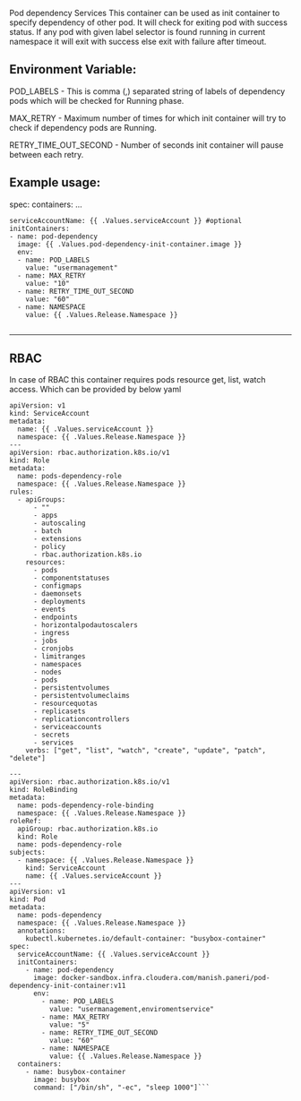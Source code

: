 Pod dependency Services
This container can be used as init container to specify dependency of other pod. It will check for exiting pod with success status. If any pod with given label selector is found running in current namespace it will exit with success else exit with failure after timeout.

## Environment Variable:
POD_LABELS - This is comma (,) separated string of labels of dependency pods which will be checked for Running phase.

MAX_RETRY -	Maximum number of times for which init container will try to check if dependency pods are Running.

RETRY_TIME_OUT_SECOND -	Number of seconds init container will pause between each retry.


## Example usage:
spec:
containers:
...
```
serviceAccountName: {{ .Values.serviceAccount }} #optional
initContainers:
- name: pod-dependency
  image: {{ .Values.pod-dependency-init-container.image }}
  env:
  - name: POD_LABELS
    value: "usermanagement"
  - name: MAX_RETRY
    value: "10"
  - name: RETRY_TIME_OUT_SECOND
    value: "60"
  - name: NAMESPACE
    value: {{ .Values.Release.Namespace }}
     
```
___
## RBAC
In case of RBAC this container requires pods resource get, list, watch access. Which can be provided by below yaml
```---
apiVersion: v1
kind: ServiceAccount
metadata:
  name: {{ .Values.serviceAccount }}
  namespace: {{ .Values.Release.Namespace }}
---
apiVersion: rbac.authorization.k8s.io/v1
kind: Role
metadata:
  name: pods-dependency-role
  namespace: {{ .Values.Release.Namespace }}
rules:
  - apiGroups:
      - ""
      - apps
      - autoscaling
      - batch
      - extensions
      - policy
      - rbac.authorization.k8s.io
    resources:
      - pods
      - componentstatuses
      - configmaps
      - daemonsets
      - deployments
      - events
      - endpoints
      - horizontalpodautoscalers
      - ingress
      - jobs
      - cronjobs
      - limitranges
      - namespaces
      - nodes
      - pods
      - persistentvolumes
      - persistentvolumeclaims
      - resourcequotas
      - replicasets
      - replicationcontrollers
      - serviceaccounts
      - secrets
      - services
    verbs: ["get", "list", "watch", "create", "update", "patch", "delete"]

---
apiVersion: rbac.authorization.k8s.io/v1
kind: RoleBinding
metadata:
  name: pods-dependency-role-binding
  namespace: {{ .Values.Release.Namespace }}
roleRef:
  apiGroup: rbac.authorization.k8s.io
  kind: Role
  name: pods-dependency-role
subjects:
  - namespace: {{ .Values.Release.Namespace }}
    kind: ServiceAccount
    name: {{ .Values.serviceAccount }}
---
apiVersion: v1
kind: Pod
metadata:
  name: pods-dependency
  namespace: {{ .Values.Release.Namespace }}
  annotations:
    kubectl.kubernetes.io/default-container: "busybox-container"
spec:
  serviceAccountName: {{ .Values.serviceAccount }}
  initContainers:
    - name: pod-dependency
      image: docker-sandbox.infra.cloudera.com/manish.paneri/pod-dependency-init-container:v11
      env:
        - name: POD_LABELS
          value: "usermanagement,enviromentservice"
        - name: MAX_RETRY
          value: "5"
        - name: RETRY_TIME_OUT_SECOND
          value: "60"
        - name: NAMESPACE
          value: {{ .Values.Release.Namespace }}
  containers:
    - name: busybox-container
      image: busybox
      command: ["/bin/sh", "-ec", "sleep 1000"]```